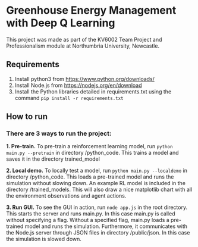 # Greenhouse Energy Management with Deep Q Learning

This project was made as part of the KV6002 Team Project and Professionalism module at Northumbria University, Newcastle.

## Requirements

1. Install python3 from https://www.python.org/downloads/
2. Install Node.js from https://nodejs.org/en/download
3. Install the Python libraries detailed in requirements.txt using the command ```pip install -r requirements.txt```

## How to run
### There are 3 ways to run the project:

**1. Pre-train.** To pre-train a reinforcement learning model, run ```python main.py --pretrain``` in directory /python_code.
This trains a model and saves it in the directory trained_model
  
**2. Local demo.** To locally test a model, run ```python main.py --localdemo``` in directory /python_code.
This loads a pre-trained model and runs the simulation without slowing down. An example RL model is included in the directory /trained_models. This will also draw a nice matplotlib chart with all the environment observations and agent actions.

**3. Run GUI.** To see the GUI in action, run ```node app.js``` in the root directory.
This starts the server and runs main.py. In this case main.py is called without specifying a flag. Without a specified flag, main.py loads a pre-trained model and runs the simulation. Furthermore, it communicates with the Node.js server through JSON files in directory /public/json. In this case the simulation is slowed down.

